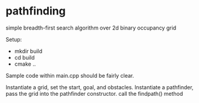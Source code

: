 pathfinding
===========

simple breadth-first search algorithm over 2d binary occupancy grid

Setup:
* mkdir build
* cd build
* cmake ..

Sample code within main.cpp should be fairly clear.

Instantiate a grid, set the start, goal, and obstacles. 
Instantiate a pathfinder, pass the grid into the pathfinder constructor.
call the findpath() method
